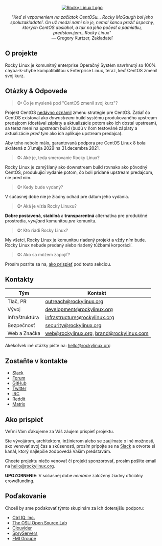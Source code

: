 <p align="center">
<a href="https://rockylinux.org/">
<img src="https://media.githubusercontent.com/media/rocky-linux/branding/main/logo-text-light%402x.png" alt="Rocky Linux Logo">
</a>
</p>

<p align="center">
<i>"Keď si vzpomeniem na začiatok CentOSu... Rocky McGaugh bol jeho spoluzakladateľ. On už medzi nami nie je, nemal šancu prežiť úspechy, ktorých CentOS dosiahol, a tak na jeho počesť a pamiatku, predstavujem...Rocky Linux"</i><br>
— Gregory Kurtzer, Zakladateľ
</p>

## O projekte

Rocky Linux je komunitný enterprise Operačný Systém navrhnutý so 100% chyba-k-chybe kompatibilitou s Enterprise Linux, teraz, keď CentOS zmenil svoj kurz.

## Otázky & Odpovede

> **O:** Čo je myslené pod "CentOS zmenil svoj kurz"?

Projekt CentOS [nedávno oznámil](https://blog.centos.org/2020/12/future-is-centos-stream/) zmenu stratégie pre CentOS. Zatiaľ čo CentOS existoval ako *downstream* build systému produkovaného upstream predajcom (dostával záplaty a aktualizácie potom ako ich dostal upstream), sa teraz mení na *upstream* build (budú v ňom testováné záplaty a aktualizácie *pred tým* ako ich aplikuje upstream predajca).

Aby toho nebolo málo, garantovaná podpora pre CentOS Linux 8 bola skrátená z 31.mája 2029 na 31.decembra 2021.

> **O:** Aké je, teda smerovanie Rocky Linux?

Rocky Linux je zamýšlaný ako downstream build rovnako ako pôvodný CentOS, produkující vydanie potom, čo boli pridané upstream predajcom, nie pred ním.

> **O:** Kedy bude vydaný?

V súčasnej dobe nie je žiadny odhad pre dátum jeho vydania.

> **O:** Aká je vízia Rocky Linuxu?

**Dobre postavená**, **stabilná** a **transparentná** alternatíva pre produkčné prostredia, *vyvíjaná* komunitou *pre* komunitu.

> **O:** Kto riadi Rocky Linux?

My všetci, Rocky Linux je komunitou riadený projekt a vždy ním bude. Rocky Linux nebude predaný alebo riadený túžbami korporácií.

> **O:** Ako sa môžem zapojiť?

Prosím pozrite sa na, [ako prispieť](#akoprispet) pod touto sekciou.

## Kontakty

| Tým                           | Kontakt                                   |
|-------------------------------|-------------------------------------------|
| Tlač, PR                      | outreach@rockylinux.org                   |
| Vývoj                         | development@rockylinux.org                |
| Infraštruktúra                | infrastructure@rockylinux.org             |
| Bezpečnosť                    | security@rockylinux.org                   |
| Web a Značka                  | web@rockylinux.org, brand@rockylinux.com  |

Akékoľvek iné otázky píšte na: hello@rockylinux.org

## Zostaňte v kontakte

* [Slack](https://slack.rockylinux.org)
* [Forum](https://forums.rockylinux.org/)
* [GitHub](https://github.com/rocky-linux/)
* [Twitter](https://twitter.com/rocky_linux)
* [IRC](https://webchat.freenode.net/?channels=rockylinux)
* [Reddit](https://www.reddit.com/r/RockyLinux)
* [Matrix](https://matrix.to/#/+rockylinux:matrix.org)

## Ako prispieť

Veľmi Vám ďakujeme za Váš záujem prispieť projektu.

Ste vývojárom, architektom, inžinierom alebo se zaujímate o iné možnosti, ako venovať svoj čas a skúsenosti, prosím pripojte se na [Slack](https://slack.rockylinux.org) a otvorte si kanál, ktorý najlepšie zodpovedá Vaším predstavám.

Chcete projektu niečo venovať či projekt sponzorovať, prosím pošlite email na hello@rockylinux.org.

**UPOZORNENIE**: V súčasnej dobe *nemáme* založený žiadny oficiálny crowdfunding.

## Poďakovanie

Chceli by sme poďakovať týmto skupinám za ich doterajšiu podporu:
* [Ctrl IQ, Inc.](https://www.ctrl-cmd.com)
* [The OSU Open Source Lab](https://osuosl.org/)
* [Clouvider](https://www.clouvider.co.uk/)
* [SpryServers](https://www.spryservers.net/)
* [FMI Groupe](https://www.fmi.fr/)
